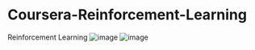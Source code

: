 # Coursera-Reinforcement-Learning
Reinforcement Learning
![image](https://user-images.githubusercontent.com/49361619/183568373-e5083b57-e7a9-46ea-9c1c-942d3cac750a.png)
![image](https://user-images.githubusercontent.com/49361619/183568489-3fe841f9-838f-4fdd-9d85-b1f0428c117d.png)
